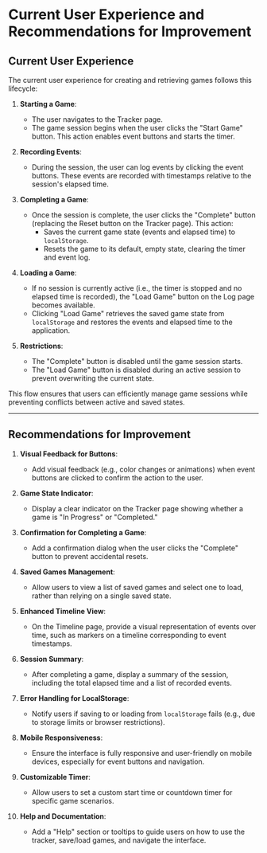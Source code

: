 # Current User Experience and Recommendations for Improvement

## Current User Experience

The current user experience for creating and retrieving games follows this lifecycle:

1. **Starting a Game**:
   - The user navigates to the Tracker page.
   - The game session begins when the user clicks the "Start Game" button. This action enables event buttons and starts the timer.

2. **Recording Events**:
   - During the session, the user can log events by clicking the event buttons. These events are recorded with timestamps relative to the session's elapsed time.

3. **Completing a Game**:
   - Once the session is complete, the user clicks the "Complete" button (replacing the Reset button on the Tracker page). This action:
     - Saves the current game state (events and elapsed time) to `localStorage`.
     - Resets the game to its default, empty state, clearing the timer and event log.

4. **Loading a Game**:
   - If no session is currently active (i.e., the timer is stopped and no elapsed time is recorded), the "Load Game" button on the Log page becomes available.
   - Clicking "Load Game" retrieves the saved game state from `localStorage` and restores the events and elapsed time to the application.

5. **Restrictions**:
   - The "Complete" button is disabled until the game session starts.
   - The "Load Game" button is disabled during an active session to prevent overwriting the current state.

This flow ensures that users can efficiently manage game sessions while preventing conflicts between active and saved states.

---

## Recommendations for Improvement

1. **Visual Feedback for Buttons**:
   - Add visual feedback (e.g., color changes or animations) when event buttons are clicked to confirm the action to the user.

2. **Game State Indicator**:
   - Display a clear indicator on the Tracker page showing whether a game is "In Progress" or "Completed."

3. **Confirmation for Completing a Game**:
   - Add a confirmation dialog when the user clicks the "Complete" button to prevent accidental resets.

4. **Saved Games Management**:
   - Allow users to view a list of saved games and select one to load, rather than relying on a single saved state.

5. **Enhanced Timeline View**:
   - On the Timeline page, provide a visual representation of events over time, such as markers on a timeline corresponding to event timestamps.

6. **Session Summary**:
   - After completing a game, display a summary of the session, including the total elapsed time and a list of recorded events.

7. **Error Handling for LocalStorage**:
   - Notify users if saving to or loading from `localStorage` fails (e.g., due to storage limits or browser restrictions).

8. **Mobile Responsiveness**:
   - Ensure the interface is fully responsive and user-friendly on mobile devices, especially for event buttons and navigation.

9. **Customizable Timer**:
   - Allow users to set a custom start time or countdown timer for specific game scenarios.

10. **Help and Documentation**:
    - Add a "Help" section or tooltips to guide users on how to use the tracker, save/load games, and navigate the interface.
